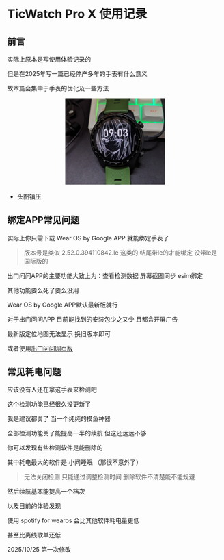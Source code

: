 # TicWatch Pro X 使用记录

## 前言

实际上原本是写使用体验记录的

但是在2025年写一篇已经停产多年的手表有什么意义

故本篇会集中于手表的优化及一些方法

<p align="center"><img src="twpx/2.jpg" width="233"/></p>

- 头图镇压

## 绑定APP常见问题

实际上你只需下载 Wear OS by Google APP 就能绑定手表了

> 版本号是类似 2.52.0.394110842.le 这类的 结尾带le的才能绑定 没带le是国际版的

出门问问APP的主要功能大致上为：查看检测数据 屏幕截图同步 esim绑定

其他功能要么死了要么没用

Wear OS by Google APP默认最新版就行

对于出门问问APP 目前能找到的安装包少之又少 且都含开屏广告

最新版定位地图无法显示 换旧版本即可

或者使用[出门问问网页版](https://h.chumenwenwen.com/)

## 常见耗电问题

应该没有人还在拿这手表来检测吧

这个检测功能已经很久没更新了

我是建议都关了 当一个纯纯的摸鱼神器

全部检测功能关了能提高一半的续航 但这还远远不够

你可以发现有些检测软件是能删除的

其中耗电最大的软件是 小问睡眠 （那很不意外了）

> 无法关闭检测 只能通过调整检测时间 删除软件不清楚能不能规避

然后续航基本能提高一个档次

以及目前的体验发现

使用 spotify for wearos 会比其他软件耗电量更低

甚至比离线歌单还低

2025/10/25 第一次修改
